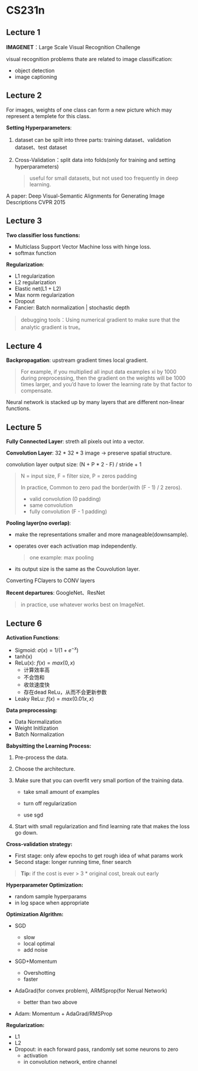 # CS231n

## Lecture 1

**IMAGENET**：Large Scale Visual Recognition Challenge

visual recognition problems thate are related to image classification:

* object detection
* image captioning

## Lecture 2

For images, weights of one class can form a new picture which may represent a templete for this class.

**Setting Hyperparameters**:

1. dataset can be spilt into three parts: training dataset、validation dataset、test dataset

2. Cross-Validation：split data into folds(only for training and setting hyperparameters)

   > useful for small datasets, but not used too frequently in deep learning.

A paper: Deep Visual-Semantic Alignments for Generating Image Descriptions CVPR 2015

## Lecture 3

**Two classifier loss functions:**

* Multiclass Support Vector Machine loss with hinge loss.
* softmax function

**Regularization**:

* L1 regularization
* L2 regularization
* Elastic net(L1 + L2)
* Max norm regularization
* Dropout
* Fancier: Batch normalization | stochastic depth

> debugging tools：Using numerical gradient to make sure that the analytic gradient is true。

## Lecture 4

**Backpropagation**: upstream gradient times local gradient.

> For example, if you multiplied all input data examples xi by 1000 during preprocessing, then the gradient on the weights will be 1000 times larger, and you’d have to lower the learning rate by that factor to compensate.

Neural network is stacked up by many layers that are different non-linear functions.

## Lecture 5

**Fully Connected Layer**: streth all pixels out into a vector.

**Convolution Layer**: 32 * 32 * 3 image -> preserve spatial structure.

convolution layer output size: (N + P * 2   - F) / stride + 1

> N = input size, F = filter size, P = zeros padding
>
> In practice, Common to zero pad the border(with (F - 1) / 2 zeros).
>
> * valid convolution (0 padding)
> * same convolution
> * fully convolution (F - 1 padding)

**Pooling layer(no overlap)**:

* make the representations smaller and more manageable(downsample). 

* operates over each activation map independently.

  > one example: max pooling 

* its output size is the same as the Couvolution layer.

Converting FClayers to CONV layers

**Recent departures**: GoogleNet、ResNet

> in practice, use whatever works best on ImageNet.

## Lecture 6

**Activation Functions**:

* Sigmoid: $\sigma(x)=1/(1+e^{-x})$
* tanh(x)
* ReLu(x): $f(x)=max(0,x)$
  * 计算效率高
  * 不会饱和
  * 收敛速度快
  * 存在dead ReLu，从而不会更新参数
* Leaky ReLu: $f(x)=max(0.01x,x)$

**Data preprocessing:**  

* Data Normalization
* Weight Initlization
* Batch Normalization

**Babysitting the Learning Process:**

1. Pre-process the data.
2. Choose the architecture.
3. Make sure that you can overfit very small portion of the training data.

   * take small amount of examples

   * turn off regularization

   * use sgd

4. Start with small regularization and find learning rate that makes the loss go down.

**Cross-validation strategy:**

* First stage: only afew epochs to get rough idea of what params work
* Second stage: longer running time, finer search

> **Tip:** if the cost is ever > 3 * original cost, break out early

**Hyperparameter Optimization:**

* random sample hyperparams
* in log space when appropriate

**Optimization Algrithm:**

* SGD
  * slow
  * local optimal
  * add noise
* SGD+Momentum
  * Overshotting
  * faster
* AdaGrad(for convex problem), ARMSprop(for Nerual Network)
  * better than two above

* Adam: Momentum + AdaGrad/RMSProp

**Regularization:**

* L1
* L2
* Dropout: in each forward pass, randomly set some neurons to zero
  * activation
  * in convolution network, entire channel